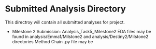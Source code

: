 # Submitted Analysis Directory

This directroy will contain all submitted analyses for project.

* Milestone 2 Submission: Analysis_Task5_Milestone2
                          EDA files may be found in analysis/Emma1/Milstone2 and analysis/Destiny2/Milstone2 directories
                          Method Chain .py file may be 
